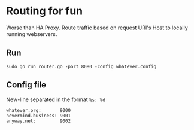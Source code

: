 # Routing for fun

Worse than HA Proxy. Route traffic based on request URI's Host to locally running webservers.


## Run

`sudo go run router.go -port 8080 -config whatever.config`


## Config file

New-line separated in the format `%s: %d`

```
whatever.org:       9000
nevermind.business: 9001
anyway.net:         9002
```

